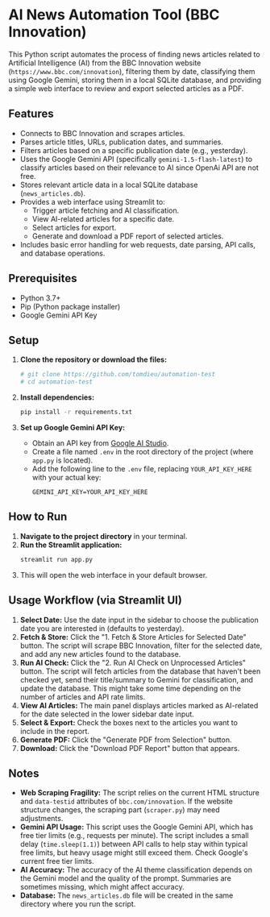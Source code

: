 # AI News Automation Tool (BBC Innovation)

This Python script automates the process of finding news articles related to Artificial Intelligence (AI) from the BBC Innovation website (`https://www.bbc.com/innovation`), filtering them by date, classifying them using Google Gemini, storing them in a local SQLite database, and providing a simple web interface to review and export selected articles as a PDF.

## Features

*   Connects to BBC Innovation and scrapes articles.
*   Parses article titles, URLs, publication dates, and summaries.
*   Filters articles based on a specific publication date (e.g., yesterday).
*   Uses the Google Gemini API (specifically `gemini-1.5-flash-latest`) to classify articles based on their relevance to AI since OpenAi API are not free.
*   Stores relevant article data in a local SQLite database (`news_articles.db`).
*   Provides a web interface using Streamlit to:
    *   Trigger article fetching and AI classification.
    *   View AI-related articles for a specific date.
    *   Select articles for export.
    *   Generate and download a PDF report of selected articles.
*   Includes basic error handling for web requests, date parsing, API calls, and database operations.

## Prerequisites

*   Python 3.7+
*   Pip (Python package installer)
*   Google Gemini API Key

## Setup

1.  **Clone the repository or download the files:**
    ```bash
    # git clone https://github.com/tomdieu/automation-test
    # cd automation-test
    ```

2.  **Install dependencies:**
    ```bash
    pip install -r requirements.txt
    ```

3.  **Set up Google Gemini API Key:**
    *   Obtain an API key from [Google AI Studio](https://aistudio.google.com/).
    *   Create a file named `.env` in the root directory of the project (where `app.py` is located).
    *   Add the following line to the `.env` file, replacing `YOUR_API_KEY_HERE` with your actual key:
        ```dotenv
        GEMINI_API_KEY=YOUR_API_KEY_HERE
        ```

## How to Run

1.  **Navigate to the project directory** in your terminal.
2.  **Run the Streamlit application:**
    ```bash
    streamlit run app.py
    ```
3.  This will open the web interface in your default browser.

## Usage Workflow (via Streamlit UI)

1.  **Select Date:** Use the date input in the sidebar to choose the publication date you are interested in (defaults to yesterday).
2.  **Fetch & Store:** Click the "1. Fetch & Store Articles for Selected Date" button. The script will scrape BBC Innovation, filter for the selected date, and add any new articles found to the database.
3.  **Run AI Check:** Click the "2. Run AI Check on Unprocessed Articles" button. The script will fetch articles from the database that haven't been checked yet, send their title/summary to Gemini for classification, and update the database. This might take some time depending on the number of articles and API rate limits.
4.  **View AI Articles:** The main panel displays articles marked as AI-related for the date selected in the lower sidebar date input.
5.  **Select & Export:** Check the boxes next to the articles you want to include in the report.
6.  **Generate PDF:** Click the "Generate PDF from Selection" button.
7.  **Download:** Click the "Download PDF Report" button that appears.

## Notes

*   **Web Scraping Fragility:** The script relies on the current HTML structure and `data-testid` attributes of `bbc.com/innovation`. If the website structure changes, the scraping part (`scraper.py`) may need adjustments.
*   **Gemini API Usage:** This script uses the Google Gemini API, which has free tier limits (e.g., requests per minute). The script includes a small delay (`time.sleep(1.1)`) between API calls to help stay within typical free limits, but heavy usage might still exceed them. Check Google's current free tier limits.
*   **AI Accuracy:** The accuracy of the AI theme classification depends on the Gemini model and the quality of the prompt. Summaries are sometimes missing, which might affect accuracy.
*   **Database:** The `news_articles.db` file will be created in the same directory where you run the script.
